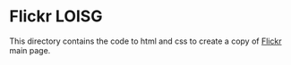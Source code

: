 # Flickr LOISG

This directory contains the code to html and css to create a copy of [Flickr](https://www.flickr.com/) main page.